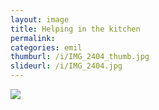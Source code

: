 ```yaml
---
layout: image
title: Helping in the kitchen
permalink: 
categories: emil
thumburl: /i/IMG_2404_thumb.jpg
slideurl: /i/IMG_2404.jpg 
---
```

![]({{site.url}}/i/IMG_2404.jpg)


